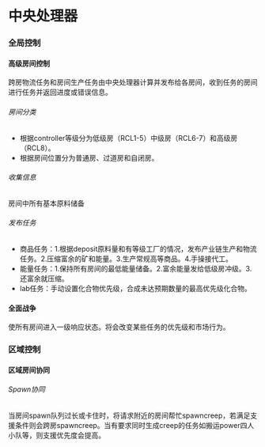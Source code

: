 # 中央处理器

### 全局控制
#### 高级房间控制
跨房物流任务和房间生产任务由中央处理器计算并发布给各房间，收到任务的房间进行任务并返回进度或错误信息。
###### 房间分类
- 根据controller等级分为低级房（RCL1-5）中级房（RCL6-7）和高级房（RCL8）。
- 根据房间位置分为普通房、过道房和自闭房。
###### 收集信息
房间中所有基本原料储备
###### 发布任务
- 商品任务：1.根据deposit原料量和有等级工厂的情况，发布产业链生产和物流任务。2.压缩富余的矿和能量。3.生产常规高等商品。4.手操接代工。
- 能量任务：1.保持所有房间的最低能量储备。2.富余能量发给低级房冲级。3.还富余就压缩。
- lab任务：手动设置化合物优先级，合成未达预期数量的最高优先级化合物。

#### 全面战争
使所有房间进入一级响应状态。将会改变某些任务的优先级和市场行为。


### 区域控制

#### 区域房间协同
###### Spawn协同
当房间spawn队列过长或卡住时，将请求附近的房间帮忙spawncreep，若满足支援条件则会跨房spawncreep。当有要求同时生成creep的任务如搬运power四人小队等，则支援优先度会提高。
